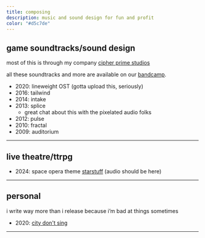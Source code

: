 ```yaml
---
title: composing
description: music and sound design for fun and profit
color: "#d5c7de"
---
```




## game soundtracks/sound design
most of this is through my company [cipher prime studios](https://cipherprime.com)

all these soundtracks and more are available on our [bandcamp](https://cipherprime.bandcamp.com/).

* 2020: lineweight OST (gotta upload this, seriously)
* 2016: tailwind
* 2014: intake
* 2013: splice
  * great chat about this with the pixelated audio folks
* 2012: pulse
* 2010: fractal
* 2009: auditorium

***


## live theatre/ttrpg
* 2024: space opera theme [starstuff](/starstuff) (audio should be here)
***

## personal
i write way more than i release because i’m bad at things sometimes
* 2020: [city don't sing](/city-dont-sing)

***


